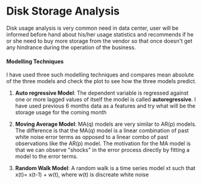 # Disk Storage Analysis

Disk usage analysis is very common need in data center, user will be informed before hand about his/her usage statistics and recommends if he or she need to buy more storage from the vendor so that once doesn't get any hindrance during the operation of the business.



#### Modelling Techniques

I have used three such modelling techniques and compares mean absolute of the three models and check the plot to see how the three models predict.

1. **Auto regressive Model**:  The dependent variable is regressed against one or more lagged values of itself the model is called **autoregressive**. I have used previous 6 months data as a features and try what will be the storage usage for the coming month

2. **Moving Average Model**: MA(q) models are very similar to AR(p) models. The difference is that the MA(q) model is a linear combination of past white noise error terms as opposed to a linear combo of past observations like the AR(p) model. The motivation for the MA model is that we can observe "shocks" in the error process directly by fitting a model to the error terms. 

3. **Random Walk Model**: A random walk is a time series model xt such that x(t)= x(t-1) + w(t), where w(t) is discreate white noise



    